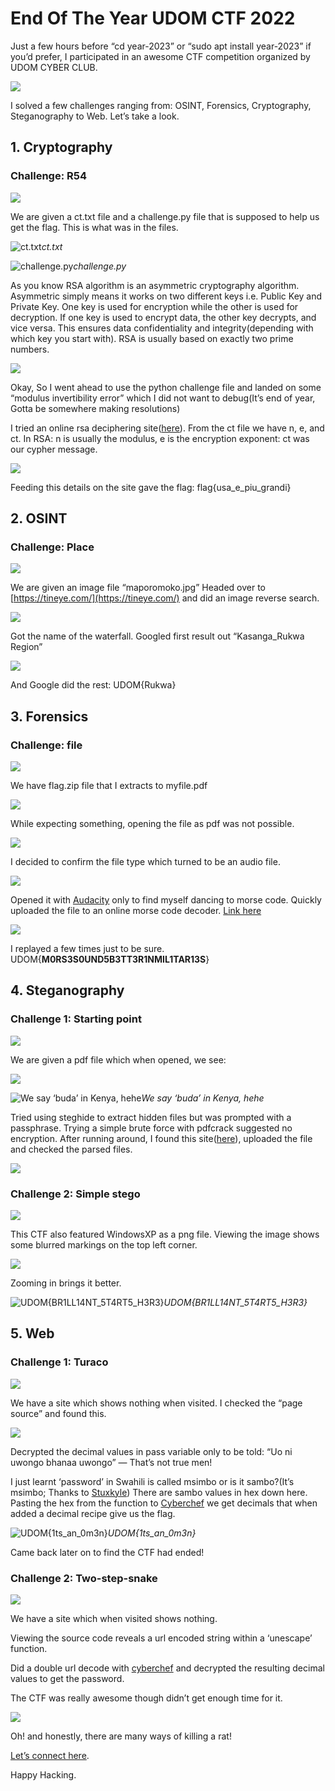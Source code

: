 
# End Of The Year UDOM CTF 2022

Just a few hours before “cd year-2023” or “sudo apt install year-2023” if you’d prefer, I participated in an awesome CTF competition organized by UDOM CYBER CLUB.

![](https://cdn-images-1.medium.com/max/2160/1*7heGcshZw5UTZOJpBOQMAA.jpeg)

I solved a few challenges ranging from: OSINT, Forensics, Cryptography, Steganography to Web. Let’s take a look.

## 1. Cryptography

### Challenge: R54

![](https://cdn-images-1.medium.com/max/2000/1*c_eniZIdY2b1feSHu52iCw.png)

We are given a ct.txt file and a challenge.py file that is supposed to help us get the flag. This is what was in the files.

![ct.txt](https://cdn-images-1.medium.com/max/2000/1*xpDOu23tM6o6GWSJXiG0RQ.png)*ct.txt*

![challenge.py](https://cdn-images-1.medium.com/max/2000/1*DnD8AwSobdUK_CqLzJVmvw.png)*challenge.py*

As you know RSA algorithm is an asymmetric cryptography algorithm. Asymmetric simply means it works on two different keys i.e. Public Key and Private Key. One key is used for encryption while the other is used for decryption. If one key is used to encrypt data, the other key decrypts, and vice versa. This ensures data confidentiality and integrity(depending with which key you start with). RSA is usually based on exactly two prime numbers.

![](https://cdn-images-1.medium.com/max/2000/1*YPdQiDcn3PMn6hVCxnBC_Q.jpeg)

Okay, So I went ahead to use the python challenge file and landed on some “modulus invertibility error” which I did not want to debug(It’s end of year, Gotta be somewhere making resolutions)

I tried an online rsa deciphering site([here](https://www.dcode.fr/rsa-cipher)). From the ct file we have n, e, and ct. In RSA: n is usually the modulus, e is the encryption exponent: ct was our cypher message.

![](https://cdn-images-1.medium.com/max/2000/1*NU9Q8Cay2zxaQrPms4dPuA.png)

Feeding this details on the site gave the flag: flag{usa_e_piu_grandi}

## 2. OSINT

### Challenge: Place

![](https://cdn-images-1.medium.com/max/2000/1*dW0i4hs2n1CUATUS0Mb_EA.png)

We are given an image file “maporomoko.jpg” 
Headed over to [https://tineye.com/](https://tineye.com/) and did an image reverse search.

![](https://cdn-images-1.medium.com/max/2000/1*K4d_5rQPEwrVcoFOAEYnYA.png)

Got the name of the waterfall. Googled first result out “Kasanga_Rukwa Region”

![](https://cdn-images-1.medium.com/max/2000/1*-QOhtUzxpj1GAy_Ovof7PA.png)

And Google did the rest: UDOM{Rukwa}

## 3. Forensics

### Challenge: file

![](https://cdn-images-1.medium.com/max/2000/1*_o79F-krcJCcT-Y2XXeHfw.png)

We have flag.zip file that I extracts to myfile.pdf

![](https://cdn-images-1.medium.com/max/2000/1*qWTDeH10CSbL0Seh1iLLng.png)

While expecting something, opening the file as pdf was not possible.

![](https://cdn-images-1.medium.com/max/2000/1*yeOX6g6Pj6Xgl6dwTHqNmQ.png)

I decided to confirm the file type which turned to be an audio file.

![](https://cdn-images-1.medium.com/max/2000/1*dLETG0z5Pf4X1n-7vulW2Q.png)

Opened it with [Audacity](https://www.audacityteam.org/) only to find myself dancing to morse code.
Quickly uploaded the file to an online morse code decoder. [Link here](https://morsecode.world/international/decoder/audio-decoder-adaptive.html)

![](https://cdn-images-1.medium.com/max/2000/1*P63_PmLCnIuccvTa0SfekQ.png)

I replayed a few times just to be sure. UDOM{**M0RS3S0UND5B3TT3R1NMIL1TAR13S**}

## 4. Steganography

### Challenge 1: Starting point

![](https://cdn-images-1.medium.com/max/2000/1*eBIQlsQc0ZI8Eu5wvEev1w.png)

We are given a pdf file which when opened, we see:

![](https://cdn-images-1.medium.com/max/2000/1*0jVhXNbxZKrivXm38tfVwQ.png)

![We say ‘buda’ in Kenya, hehe](https://cdn-images-1.medium.com/max/2000/1*myzkv7TiOWOfK35oG_JOYA.png)*We say ‘buda’ in Kenya, hehe*

Tried using steghide to extract hidden files but was prompted with a passphrase. Trying a simple brute force with pdfcrack suggested no encryption.
After running around, I found this site([here](https://products.aspose.app/pdf/parser/pdf)), uploaded the file and checked the parsed files.

![](https://cdn-images-1.medium.com/max/2000/1*22dvJuINPvKlAky9MbijQg.png)

### Challenge 2: Simple stego

![](https://cdn-images-1.medium.com/max/2000/1*nfvQQ1egOCgeVzV3IHod7g.png)

This CTF also featured WindowsXP as a png file.
Viewing the image shows some blurred markings on the top left corner.

![](https://cdn-images-1.medium.com/max/2000/1*Tq5cXt1vx1PmUx2asLq33w.png)

Zooming in brings it better.

![UDOM{BR1LL14NT_5T4RT5_H3R3}](https://cdn-images-1.medium.com/max/2000/1*xsoqkdka4-FqF5ABtkeEIA.png)*UDOM{BR1LL14NT_5T4RT5_H3R3}*

## 5. Web

### Challenge 1: Turaco

![](https://cdn-images-1.medium.com/max/2000/1*rwUpwH9f8KzRYhGOxxvxPg.png)

We have a site which shows nothing when visited. I checked the “page source” and found this.

![](https://cdn-images-1.medium.com/max/2000/1*rHzub5rYOpf29J1XHRteyg.png)

Decrypted the decimal values in pass variable only to be told:
“Uo ni uwongo bhanaa uwongo” — That’s not true men!

I just learnt ‘password’ in Swahili is called msimbo or is it sambo?(It’s msimbo; Thanks to [Stuxkyle](https://twitter.com/stuxkyle8))
There are sambo values in hex down here.
Pasting the hex from the function to [Cyberchef](https://gchq.github.io/CyberChef/) we get decimals that when added a decimal recipe give us the flag.

![UDOM{1ts_an_0m3n}](https://cdn-images-1.medium.com/max/2000/1*LpDNjV8AweLIJbz6-ikSbg.png)*UDOM{1ts_an_0m3n}*

Came back later on to find the CTF had ended!

### Challenge 2: Two-step-snake

![](https://cdn-images-1.medium.com/max/2000/1*DxPZGFkoIEl38cWOfQC0rw.png)

We have a site which when visited shows nothing.

Viewing the source code reveals a url encoded string within a ‘unescape’ function.

Did a double url decode with [cyberchef](https://gchq.github.io/CyberChef/) and decrypted the resulting decimal values to get the password.

The CTF was really awesome though didn’t get enough time for it.

![](https://cdn-images-1.medium.com/max/2000/1*Z9vJ0eQPWu-4m4unkx0dPw.png)

Oh! and honestly, there are many ways of killing a rat!

[Let’s connect here](https://d-captainkenya.github.io/).

Happy Hacking.
